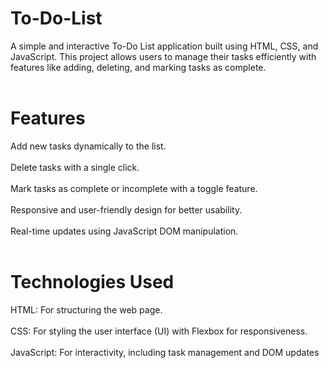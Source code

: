 # To-Do-List
A simple and interactive To-Do List application built using HTML, CSS, and JavaScript. This project allows users to manage their tasks efficiently with features like adding, deleting, and marking tasks as complete.
<br>
<br>
# Features<br>
Add new tasks dynamically to the list.<br><br>
Delete tasks with a single click.<br><br>
Mark tasks as complete or incomplete with a toggle feature.<br><br>
Responsive and user-friendly design for better usability.<br><br>
Real-time updates using JavaScript DOM manipulation.<br>
<br>
# Technologies Used<br>
HTML: For structuring the web page.<br><br>
CSS: For styling the user interface (UI) with Flexbox for responsiveness.<br><br>
JavaScript: For interactivity, including task management and DOM updates

